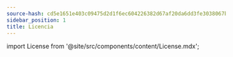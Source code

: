 ```yaml
---
source-hash: cd5e1651e403c09475d2d1f6ec604226382d67af20da6dd3fe3038067b73f64a
sidebar_position: 1
title: Licencia
---
```

import License from '@site/src/components/content/License.mdx';


<License/>